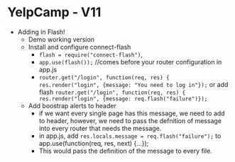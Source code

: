 # YelpCamp - V11
* Adding in Flash!
	* Demo working version
	* Install and configure connect-flash
		* `flash = require("connect-flash")`,
		* `app.use(flash());` //comes before your router configuration in app.js
		* `router.get("/login", function(req, res) {
	res.render("login", {message: "You need to log in"});` or add flash `router.get("/login", function(req, res) {
	res.render("login", {message: req.flash("failure")});`
	* Add boostrap alerts to header
		* if we want every single page has this message, we need to add to header, however, we need to pass the  defnition of message into every router that needs the message.
		* in app.js, add `res.locals.message = req.flash("failure");` to app.use(function(req, res, next) {...});
		* This would pass the definition of the message to every file.